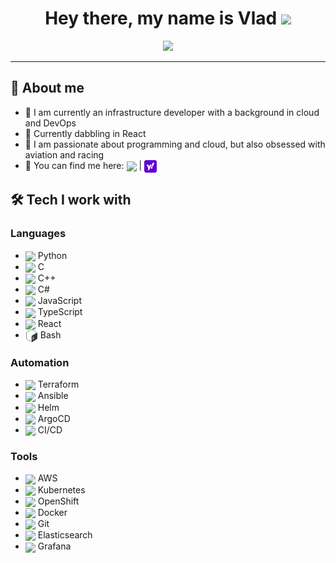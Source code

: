 <h1 align="center">Hey there, my name is Vlad <img src="https://media.giphy.com/media/hvRJCLFzcasrR4ia7z/giphy.gif" width=30></h1>

<p align="center">
  <a href="https://github.com/DenverCoder1/readme-typing-svg">
    <img src="https://readme-typing-svg.demolab.com/?lines=Cloud+Engineer;Software+Engineer;Web+Dev+Enthusiast&center=true&width=500&height=50">
  </a>
</p>
<hr/>

## 🚀 About me
- 💼 I am currently an infrastructure developer with a background in cloud and DevOps
- 🌱 Currently dabbling in React
- 🔨 I am passionate about programming and cloud, but also obsessed with aviation and racing
- 📨 You can find me here: <a href="https://www.linkedin.com/in/vlad-apostol/"><img src="https://cdn.jsdelivr.net/gh/devicons/devicon@latest/icons/linkedin/linkedin-original.svg" height=20 align="center"/></a> | <a href="mailto:vladcostinapostol@yahoo.com"><img src="./svg/mail.svg" height=20 align="center"/></a>

## 🛠️ Tech I work with

### Languages

- <img src="https://cdn.jsdelivr.net/gh/devicons/devicon@latest/icons/python/python-original.svg" height=20 align="center"/> Python
- <img src="https://cdn.jsdelivr.net/gh/devicons/devicon@latest/icons/c/c-original.svg" height=20 align="center"/> C 
- <img src="https://cdn.jsdelivr.net/gh/devicons/devicon@latest/icons/cplusplus/cplusplus-original.svg" height=20 align="center"/> C++
- <img src="https://cdn.jsdelivr.net/gh/devicons/devicon@latest/icons/csharp/csharp-original.svg" height=20 align="center"/> C#
- <img src="https://cdn.jsdelivr.net/gh/devicons/devicon@latest/icons/javascript/javascript-plain.svg" height=20 align="center"/> JavaScript
- <img src="https://cdn.jsdelivr.net/gh/devicons/devicon@latest/icons/typescript/typescript-original.svg" height=20 align="center"/> TypeScript
- <img src="https://cdn.jsdelivr.net/gh/devicons/devicon@latest/icons/react/react-original.svg" height=20 align="center"/> React
- <img src="./svg/bash.svg" height=20 align="center"> Bash

### Automation

- <img src="https://cdn.jsdelivr.net/gh/devicons/devicon@latest/icons/terraform/terraform-original.svg" height=20 align="center"/> Terraform
- <img src="https://cdn.jsdelivr.net/gh/devicons/devicon@latest/icons/ansible/ansible-original.svg" height=20 align="center"/> Ansible
- <img src="https://cdn.jsdelivr.net/gh/devicons/devicon@latest/icons/helm/helm-original.svg" height=20 align="center"/> Helm
- <img src="https://cdn.jsdelivr.net/gh/devicons/devicon@latest/icons/argocd/argocd-original.svg" height=20 align="center"/> ArgoCD
- <img src="https://cdn.jsdelivr.net/gh/devicons/devicon@latest/icons/gitlab/gitlab-original.svg" height=20 align="center"/>  CI/CD

### Tools

- <img src="https://cdn.jsdelivr.net/gh/devicons/devicon@latest/icons/amazonwebservices/amazonwebservices-plain-wordmark.svg" height=20 align="center"/> AWS
- <img src="https://cdn.jsdelivr.net/gh/devicons/devicon@latest/icons/kubernetes/kubernetes-original.svg" height=20 align="center"/> Kubernetes
- <img src="https://cdn.jsdelivr.net/gh/devicons/devicon@latest/icons/redhat/redhat-plain-wordmark.svg" height=20 align="center"/> OpenShift
- <img src="https://cdn.jsdelivr.net/gh/devicons/devicon@latest/icons/docker/docker-original.svg" height=20 align="center"/> Docker
- <img src="https://cdn.jsdelivr.net/gh/devicons/devicon@latest/icons/git/git-original.svg" height=20 align="center"/> Git 
- <img src="https://cdn.jsdelivr.net/gh/devicons/devicon@latest/icons/elasticsearch/elasticsearch-original.svg" height=20 align="center"/> Elasticsearch
- <img src="https://cdn.jsdelivr.net/gh/devicons/devicon@latest/icons/grafana/grafana-original.svg" height=20 align="center"/> Grafana

<!--
**xxVlad/xxVlad** is a ✨ _special_ ✨ repository because its `README.md` (this file) appears on your GitHub profile.

Here are some ideas to get you started:

- 🔭 I’m currently working on ...
- 🌱 I’m currently learning ...
- 👯 I’m looking to collaborate on ...
- 🤔 I’m looking for help with ...
- 💬 Ask me about ...
- 📫 How to reach me: ...
- 😄 Pronouns: ...
- ⚡ Fun fact: ...
-->
